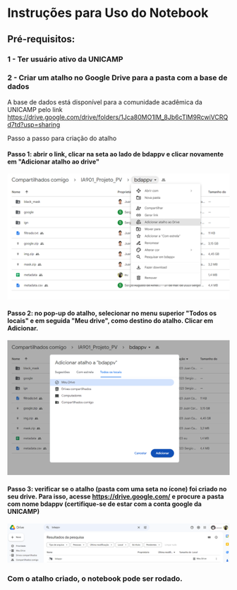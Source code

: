 # Instruções para Uso do Notebook

## Pré-requisitos: 

### 1 - Ter usuário ativo da UNICAMP
### 2 - Criar um atalho no Google Drive para a pasta com a base de dados

A base de dados está disponível para a comunidade acadêmica da UNICAMP pelo link https://drive.google.com/drive/folders/1Jca80MO1lM_8Jb6cTlM9RcwiVCRQd7td?usp=sharing

Passo a passo para criação do atalho

#### Passo 1: abrir o link, clicar na seta ao lado de bdappv e clicar novamente em "Adicionar atalho ao drive"
![imagem assets 1](../assets/step1.png)
#### Passo 2: no pop-up do atalho, selecionar no menu superior "Todos os locais" e em seguida "Meu drive", como destino do atalho. Clicar em Adicionar.
![imagem assets 2](../assets/step2.png) 
#### Passo 3: verificar se o atalho (pasta com uma seta no ícone) foi criado no seu drive. Para isso, acesse https://drive.google.com/ e procure a pasta com nome bdappv (certifique-se de estar com a conta google da UNICAMP)
![imagem assets 2](../assets/step3.png)

### Com o atalho criado, o notebook pode ser rodado.

